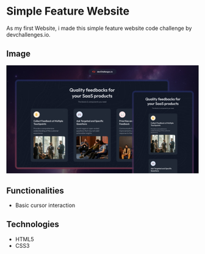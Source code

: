 # Simple Feature Website
As my first Website, i made this simple feature website code challenge by devchallenges.io.

## Image
![thumbnail.jpg](https://github.com/Caiky-Souza/simple-feature-website/blob/main/thumbnail.jpg)

## Functionalities
- Basic cursor interaction

## Technologies
- HTML5
- CSS3
